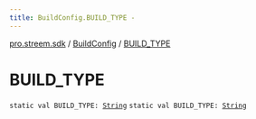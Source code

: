 ```yaml
---
title: BuildConfig.BUILD_TYPE - 
---
```


[pro.streem.sdk](../index.html) / [BuildConfig](index.html) / [BUILD_TYPE](./-b-u-i-l-d_-t-y-p-e.html)

# BUILD_TYPE

`static val BUILD_TYPE: `[`String`](https://kotlinlang.org/api/latest/jvm/stdlib/kotlin/-string/index.html)
`static val BUILD_TYPE: `[`String`](https://kotlinlang.org/api/latest/jvm/stdlib/kotlin/-string/index.html)
